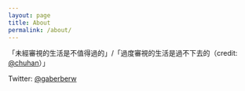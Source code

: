 ```yaml
---
layout: page
title: About
permalink: /about/
---
```


「未經審視的生活是不值得過的」/「過度審視的生活是過不下去的（credit: [@chuhan](https://twitter.com/chuhan)）」

Twitter: [@gaberberw](https://twitter.com/gaberberw)

